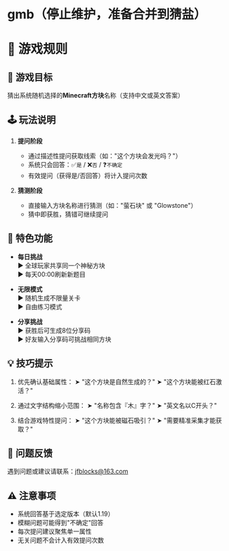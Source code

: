 # gmb（停止维护，准备合并到猜盐）
# 📜 游戏规则

## 🎯 游戏目标
猜出系统随机选择的**Minecraft方块**名称（支持中文或英文答案）

## 🕹️ 玩法说明
1. **提问阶段**
   - 通过描述性提问获取线索（如："这个方块会发光吗？"）
   - 系统只会回答：✅`是` / ❌`否` / ❓`不确定`
   - 有效提问（获得是/否回答）将计入提问次数

2. **猜测阶段**
   - 直接输入方块名称进行猜测（如："萤石块" 或 "Glowstone"）
   - 猜中即获胜，猜错可继续提问

## 🌟 特色功能
- **每日挑战**  
  ▶️ 全球玩家共享同一个神秘方块  
  ▶️ 每天00:00刷新新题目

- **无限模式**  
  ▶️ 随机生成不限量关卡  
  ▶️ 自由练习模式

- **分享挑战**  
  ▶️ 获胜后可生成8位分享码  
  ▶️ 好友输入分享码可挑战相同方块

## 💡 技巧提示
1. 优先确认基础属性：
   ➤ "这个方块是自然生成的？"
   ➤ "这个方块能被红石激活？"

2. 通过文字结构缩小范围：
   ➤ "名称包含『木』字？"
   ➤ "英文名以C开头？"

3. 结合游戏特性提问：
   ➤ "这个方块能被磁石吸引？"
   ➤ "需要精准采集才能获取？"

## 📮 问题反馈
遇到问题或建议请联系：<jfblocks@163.com>


## ⚠️ 注意事项
- 系统回答基于选定版本（默认1.19）
- 模糊问题可能得到"不确定"回答
- 每次提问建议聚焦单一属性
- 无关问题不会计入有效提问次数
